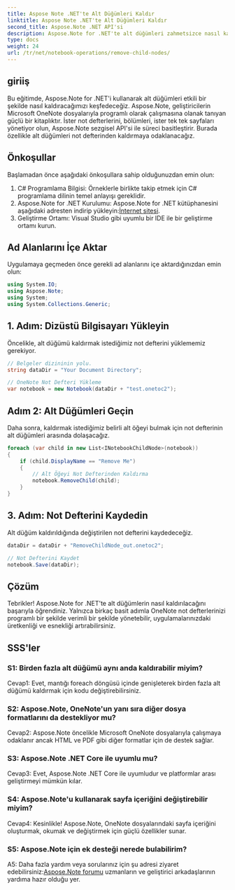 ```yaml
---
title: Aspose Note .NET'te Alt Düğümleri Kaldır
linktitle: Aspose Note .NET'te Alt Düğümleri Kaldır
second_title: Aspose.Note .NET API'si
description: Aspose.Note for .NET'te alt düğümleri zahmetsizce nasıl kaldıracağınızı öğrenin. Bu adım adım kılavuzla OneNote dosya yönetiminizi basitleştirin.
type: docs
weight: 24
url: /tr/net/notebook-operations/remove-child-nodes/
---
```

## giriiş

Bu eğitimde, Aspose.Note for .NET'i kullanarak alt düğümleri etkili bir şekilde nasıl kaldıracağımızı keşfedeceğiz. Aspose.Note, geliştiricilerin Microsoft OneNote dosyalarıyla programlı olarak çalışmasına olanak tanıyan güçlü bir kitaplıktır. İster not defterlerini, bölümleri, ister tek tek sayfaları yönetiyor olun, Aspose.Note sezgisel API'si ile süreci basitleştirir. Burada özellikle alt düğümleri not defterinden kaldırmaya odaklanacağız.

## Önkoşullar

Başlamadan önce aşağıdaki önkoşullara sahip olduğunuzdan emin olun:
1. C# Programlama Bilgisi: Örneklerle birlikte takip etmek için C# programlama dilinin temel anlayışı gereklidir.
2.  Aspose.Note for .NET Kurulumu: Aspose.Note for .NET kütüphanesini aşağıdaki adresten indirip yükleyin:[İnternet sitesi](https://releases.aspose.com/note/net/).
3. Geliştirme Ortamı: Visual Studio gibi uyumlu bir IDE ile bir geliştirme ortamı kurun.

## Ad Alanlarını İçe Aktar

Uygulamaya geçmeden önce gerekli ad alanlarını içe aktardığınızdan emin olun:

```csharp
using System.IO;
using Aspose.Note;
using System;
using System.Collections.Generic;
```

## 1. Adım: Dizüstü Bilgisayarı Yükleyin

Öncelikle, alt düğümü kaldırmak istediğimiz not defterini yüklememiz gerekiyor.

```csharp
// Belgeler dizininin yolu.
string dataDir = "Your Document Directory";

// OneNote Not Defteri Yükleme
var notebook = new Notebook(dataDir + "test.onetoc2");
```

## Adım 2: Alt Düğümleri Geçin

Daha sonra, kaldırmak istediğimiz belirli alt öğeyi bulmak için not defterinin alt düğümleri arasında dolaşacağız.

```csharp
foreach (var child in new List<INotebookChildNode>(notebook))
{
    if (child.DisplayName == "Remove Me")
    {
        // Alt Öğeyi Not Defterinden Kaldırma
        notebook.RemoveChild(child);
    }
}
```

## 3. Adım: Not Defterini Kaydedin

Alt düğüm kaldırıldığında değiştirilen not defterini kaydedeceğiz.

```csharp
dataDir = dataDir + "RemoveChildNode_out.onetoc2";

// Not Defterini Kaydet
notebook.Save(dataDir);
```

## Çözüm

Tebrikler! Aspose.Note for .NET'te alt düğümlerin nasıl kaldırılacağını başarıyla öğrendiniz. Yalnızca birkaç basit adımla OneNote not defterlerinizi programlı bir şekilde verimli bir şekilde yönetebilir, uygulamalarınızdaki üretkenliği ve esnekliği artırabilirsiniz.

## SSS'ler

### S1: Birden fazla alt düğümü aynı anda kaldırabilir miyim?

Cevap1: Evet, mantığı foreach döngüsü içinde genişleterek birden fazla alt düğümü kaldırmak için kodu değiştirebilirsiniz.

### S2: Aspose.Note, OneNote'un yanı sıra diğer dosya formatlarını da destekliyor mu?

Cevap2: Aspose.Note öncelikle Microsoft OneNote dosyalarıyla çalışmaya odaklanır ancak HTML ve PDF gibi diğer formatlar için de destek sağlar.

### S3: Aspose.Note .NET Core ile uyumlu mu?

Cevap3: Evet, Aspose.Note .NET Core ile uyumludur ve platformlar arası geliştirmeyi mümkün kılar.

### S4: Aspose.Note'u kullanarak sayfa içeriğini değiştirebilir miyim?

Cevap4: Kesinlikle! Aspose.Note, OneNote dosyalarındaki sayfa içeriğini oluşturmak, okumak ve değiştirmek için güçlü özellikler sunar.

### S5: Aspose.Note için ek desteği nerede bulabilirim?

 A5: Daha fazla yardım veya sorularınız için şu adresi ziyaret edebilirsiniz:[Aspose.Note forumu](https://forum.aspose.com/c/note/28) uzmanların ve geliştirici arkadaşlarının yardıma hazır olduğu yer.
